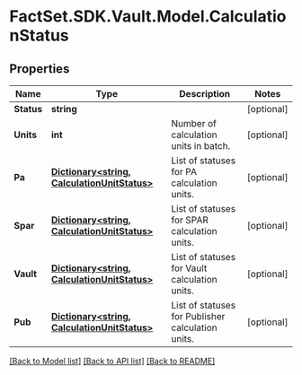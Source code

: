# FactSet.SDK.Vault.Model.CalculationStatus

## Properties

Name | Type | Description | Notes
------------ | ------------- | ------------- | -------------
**Status** | **string** |  | [optional] 
**Units** | **int** | Number of calculation units in batch. | [optional] 
**Pa** | [**Dictionary&lt;string, CalculationUnitStatus&gt;**](CalculationUnitStatus.md) | List of statuses for PA calculation units. | [optional] 
**Spar** | [**Dictionary&lt;string, CalculationUnitStatus&gt;**](CalculationUnitStatus.md) | List of statuses for SPAR calculation units. | [optional] 
**Vault** | [**Dictionary&lt;string, CalculationUnitStatus&gt;**](CalculationUnitStatus.md) | List of statuses for Vault calculation units. | [optional] 
**Pub** | [**Dictionary&lt;string, CalculationUnitStatus&gt;**](CalculationUnitStatus.md) | List of statuses for Publisher calculation units. | [optional] 

[[Back to Model list]](../README.md#documentation-for-models) [[Back to API list]](../README.md#documentation-for-api-endpoints) [[Back to README]](../README.md)

